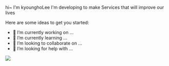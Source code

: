 hi~ I'm kyounghoLee 
I'm developing to make Services that will  improve our lives

Here are some ideas to get you started:

- 🔭 I’m currently working on ...
- 🌱 I’m currently learning ...
- 👯 I’m looking to collaborate on ...
- 🤔 I’m looking for help with ...


<img src="https://img.shields.io/badge/React-3DDC84?style=flat-square&logo=React&logoColor=white"/>
